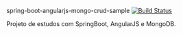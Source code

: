 spring-boot-angularjs-mongo-crud-sample
[![Build Status](https://api.travis-ci.org/lennonjesus/spring-boot-angularjs-mongo-crud-sample.svg)](https://travis-ci.org/lennonjesus/spring-boot-angularjs-mongo-crud-sample)

Projeto de estudos com SpringBoot, AngularJS e MongoDB.
